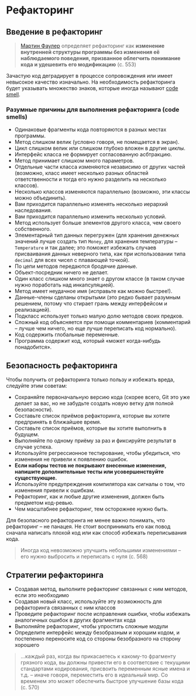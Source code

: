 # Рефакторинг

## Введение в рефакторинг

> [Мартин Фаулер](https://en.wikipedia.org/wiki/Martin_Fowler_(software_engineer)) определяет рефакторинг как **изменение внутренней структуры программы без изменения её наблюдаемого поведения, призванное облегчить понимание кода и удешевить его модификацию** (c. 553)

Зачастую код деградирует в процессе сопровождения или имеет невысокое качество изначально. На необходимость рефакторинга будет указывать множество знаков, которые иногда называют [code smell](https://en.wikipedia.org/wiki/Code_smell#:~:text=In%20computer%20programming%2C%20a%20code,%2C%20developer%2C%20and%20development%20methodology.&text=It%20is%20also%20a%20term%20used%20by%20agile%20programmers.).

### Разумные причины для выполнения рефакторинга (code smells)

- Одинаковые фрагменты кода повторяются в разных местах программы.
- Метод слишком велик (условно говоря, не помещается в экран).
- Цикл слишком велик или слишком глубоко вложен в другие циклы.
- Интерфейс класса не формирует согласованную асбтракцию.
- Метод принимает слишком много параметров.
- Отдельные части класса изменяются независимо от других частей (возможно, класс имеет несколько разных областей ответственности и тогда его нужно разделить на несколько классов).
- Несколько классов изменяются параллельно (возможно, эти классы можно объединить).
- Вам приходится параллельно изменять несколько иерархий наследования.
- Вам приходится параллельно изменить несколько условий.
- Метод использует больше элементов другого класса, чем своего собственного.
- Элементарный тип данных перегружен (для хранения денежных значений лучше создать тип `Money`, для хранения температуры – `Temperature` и так далее; это поможет избежать случаев присваивания данных неверного типа, как при использовании типа `decimal` для всех чисел с плавающей точкой).
- По цепи методов передаются бродячие данные.
- Объект-посредник ничего не делает.
- Один класс слишком много знает о другом классе (в таком случае нужно поработать над инкапсуляцией).
- Метод имеет неудачное имя (исправьте как можно быстрее!).
- Данные-члены сделаны открытыми (это редко бывает разумным решением, потому что стирает грань между интерфейсом и реализацией).
- Подкласс использует только малую долю методов своих предков.
- Сложный код объясняется при помощи комментариев (комментарий – лучше чем ничего, но еще лучше переписать код нормально).
- Код содержить глобальные переменные.
- Программа содержит код, который  «может когда-нибудь понадобится».

## Безопасность рефакторинга

Чтобы получить от рефакторинга только пользу и избежать вреда, следуйте этим советам:

- Сохраняйте первоначальную версию кода (скорее всего, Git это уже делает за вас, но не забудьте создать новую ветку для полной безопасности).
- Составьте список приёмов рефакторинга, которые вы хотите предпринять в ближайшее время.
- Составьте список приёмов, которые вы хотите выполнить в будущем.
- Выполняйте по одному приёму за раз и фиксируйте результат в случае успеха.
- Используйте регрессионное тестирование, чтобы убедиться, что изменения не привели к появлению ошибок.
- **Если наборы тестов не покрывают внесенные изменения, напишите дополнительные тесты или усовершенствуйте существующие.**
- Используйте предупреждения компилятора как сигналы о том, что изменения привели к ошибкам.
- Рефакторинг, как и любые другие изменения, должен быть предметом код-ревью.
- Чем масштабнее рефакторинг, тем осторожнее нужно быть.

Для безопасного рефакторинга не менее важно понимать, что рефакторинг – не панацея. Не стоит воспринимать его как повод сначала написать плохой код или как способ избежать переписывания кода.

> Иногда код невозможно улучшить небольшими изменениями – его нужно выбросить и переписать с нуля (с. 568)

## Стратегии рефакторинга

- Создавая метод, выполните рефакторинг связанных с ним методов, если это необходимо
- Создавая новый класс, используйте эту возможность для рефакторинга связанных с ним классов
- Проведите рефакторинг после исправления ошибки, чтобы избежать аналогичных ошибок в других фрагментах кода
- Выполняйте рефакторинг, чтобы упростить сложные модули
- Определите интерфейс между безобразным и хорошим кодом, и постепенно переносите код со стороны безобразного на сторону хорошего

> ...каждый раз, когда вы прикасаетесь к какому-то фрагменту грязного кода, вы должны привести его в соответсвие с текущими стандартами кодирования, присвоить переменным ясные имена и т.д. – иначе говоря, переместить его в идеальный мир. Со временем это может обеспечить быстрое улучшение базы кода (с. 570)